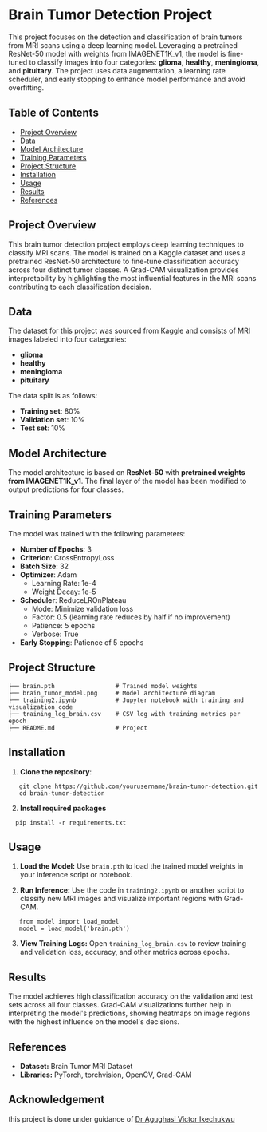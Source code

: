 # Brain Tumor Detection Project

This project focuses on the detection and classification of brain tumors from MRI scans using a deep learning model. Leveraging a pretrained ResNet-50 model with weights from IMAGENET1K_v1, the model is fine-tuned to classify images into four categories: **glioma**, **healthy**, **meningioma**, and **pituitary**. The project uses data augmentation, a learning rate scheduler, and early stopping to enhance model performance and avoid overfitting.

## Table of Contents

- [Project Overview](#project-overview)
- [Data](#data)
- [Model Architecture](#model-architecture)
- [Training Parameters](#training-parameters)
- [Project Structure](#project-structure)
- [Installation](#installation)
- [Usage](#usage)
- [Results](#results)
- [References](#references)

## Project Overview

This brain tumor detection project employs deep learning techniques to classify MRI scans. The model is trained on a Kaggle dataset and uses a pretrained ResNet-50 architecture to fine-tune classification accuracy across four distinct tumor classes. A Grad-CAM visualization provides interpretability by highlighting the most influential features in the MRI scans contributing to each classification decision.

## Data

The dataset for this project was sourced from Kaggle and consists of MRI images labeled into four categories:

- **glioma**
- **healthy**
- **meningioma**
- **pituitary**

The data split is as follows:
- **Training set**: 80%
- **Validation set**: 10%
- **Test set**: 10%

## Model Architecture

The model architecture is based on **ResNet-50** with **pretrained weights from IMAGENET1K_v1**. The final layer of the model has been modified to output predictions for four classes.

## Training Parameters

The model was trained with the following parameters:

- **Number of Epochs**: 3
- **Criterion**: CrossEntropyLoss
- **Batch Size**: 32
- **Optimizer**: Adam
  - Learning Rate: 1e-4
  - Weight Decay: 1e-5
- **Scheduler**: ReduceLROnPlateau
  - Mode: Minimize validation loss
  - Factor: 0.5 (learning rate reduces by half if no improvement)
  - Patience: 5 epochs
  - Verbose: True
- **Early Stopping**: Patience of 5 epochs

## Project Structure
```
├── brain.pth                 # Trained model weights
├── brain_tumor_model.png     # Model architecture diagram 
├── training2.ipynb           # Jupyter notebook with training and visualization code 
├── training_log_brain.csv    # CSV log with training metrics per epoch 
├── README.md                 # Project
```

## Installation

1. **Clone the repository**:
```
   git clone https://github.com/yourusername/brain-tumor-detection.git
   cd brain-tumor-detection
```
2. **Install required packages**
 ```
   pip install -r requirements.txt
 ```

## Usage

1. **Load the Model:** Use ```brain.pth``` to load the trained model weights in your inference script or notebook.

2. **Run Inference:** Use the code in ```training2.ipynb``` or another script to classify new MRI images and visualize important regions with Grad-CAM.
```
   from model import load_model
   model = load_model('brain.pth')
```

3. **View Training Logs:** Open ```training_log_brain.csv``` to review training and validation loss, accuracy, and other metrics across epochs.

## Results
The model achieves high classification accuracy on the validation and test sets across all four classes. Grad-CAM visualizations further help in interpreting the model's predictions, showing heatmaps on image regions with the highest influence on the model's decisions.

## References
- **Dataset:** Brain Tumor MRI Dataset
- **Libraries:** PyTorch, torchvision, OpenCV, Grad-CAM

## Acknowledgement
this project is done under guidance of [Dr Agughasi Victor Ikechukwu](https://github.com/Victor-Ikechukwu)
